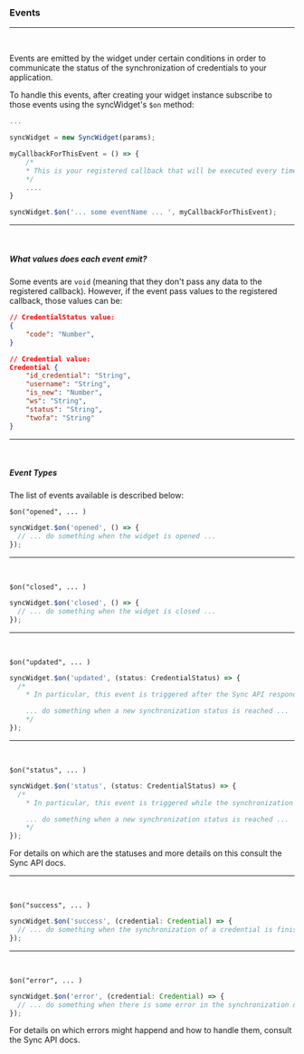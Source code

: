 ### Events

---

<br />

Events are emitted by the widget under certain conditions in order to communicate the status of the synchronization of credentials to your application.

To handle this events, after creating your widget instance subscribe to those events using the syncWidget's `$on` method:

```javascript
...

syncWidget = new SyncWidget(params);

myCallbackForThisEvent = () => {
    /*
    * This is your registered callback that will be executed every time this event is triggered by the Sync Widget
    */
    ....
}

syncWidget.$on('... some eventName ... ', myCallbackForThisEvent);
```

---

<br />

##### What values does each event emit?

Some events are `void` (meaning that they don't pass any data to the registered callback). However, if the event pass values to the registered callback, those values can be:

```json
// CredentialStatus value:
{
    "code": "Number",
}

// Credential value:
Credential {
    "id_credential": "String",
    "username": "String",
    "is_new": "Number",
    "ws": "String",
    "status": "String",
    "twofa": "String"
}
```

---

<br />

##### Event Types

The list of events available is described below:

`$on("opened", ... )`

```javascript
syncWidget.$on('opened', () => {
  // ... do something when the widget is opened ...
});
```

---

<br />

`$on("closed", ... )`

```javascript
syncWidget.$on('closed', () => {
  // ... do something when the widget is closed ...
});
```

---

<br />

`$on("updated", ... )`

```javascript
syncWidget.$on('updated', (status: CredentialStatus) => {
  /*
    * In particular, this event is triggered after the Sync API responds that it has received the credential values, and the synchronization process is about to start

    ... do something when a new synchronization status is reached ...
    */
});
```

---

<br />

`$on("status", ... )`

```javascript
syncWidget.$on('status', (status: CredentialStatus) => {
  /*
    * In particular, this event is triggered while the synchronization status is running and after each change in the synchronization status this event is triggered with the current's status data

    ... do something when a new synchronization status is reached ...
    */
});
```

For details on which are the statuses and more details on this consult the Sync API docs.

---

<br />

`$on("success", ... )`

```javascript
syncWidget.$on('success', (credential: Credential) => {
  // ... do something when the synchronization of a credential is finished successfully
});
```

---

<br />

`$on("error", ... )`

```javascript
syncWidget.$on('error', (credential: Credential) => {
  // ... do something when there is some error in the synchronization of credentials  ...
});
```

For details on which errors might happend and how to handle them, consult the Sync API docs.

